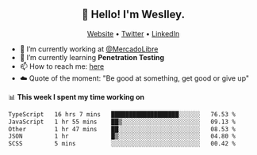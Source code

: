 <h2 align="center">👋 Hello! I'm Weslley.</h2>
<p align="center">
  <a href="http://weslleyneri.com.br">Website</a> •
  <a href="https://twitter.com/Weslley_Neri">Twitter</a> •
  <a href="https://www.linkedin.com/in/weslley-neri-3658908b">LinkedIn</a>
</p>


- 🔭 I’m currently working at [@MercadoLibre](https://github.com/mercadolibre)
- 🌱 I’m currently learning **Penetration Testing**
- 📫 How to reach me: [here](mailto:weslley39@gmail.com)
- ☁️ Quote of the moment: "Be good at something, get good or give up"

📊 **This week I spent my time working on**
<!--START_SECTION:waka-->

```txt
TypeScript   16 hrs 7 mins   ███████████████████░░░░░░   76.53 %
JavaScript   1 hr 55 mins    ██▒░░░░░░░░░░░░░░░░░░░░░░   09.13 %
Other        1 hr 47 mins    ██░░░░░░░░░░░░░░░░░░░░░░░   08.53 %
JSON         1 hr            █▒░░░░░░░░░░░░░░░░░░░░░░░   04.80 %
SCSS         5 mins          ░░░░░░░░░░░░░░░░░░░░░░░░░   00.42 %
```

<!--END_SECTION:waka-->

<!-- Inspired by https://github.com/gruselhaus/gruselhaus -->